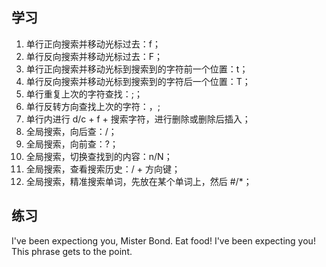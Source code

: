 ## 学习

1. 单行正向搜索并移动光标过去：f；
2. 单行反向搜索并移动光标过去：F；
3. 单行正向搜索并移动光标到搜索到的字符前一个位置：t；
4. 单行反向搜索并移动光标到搜索到的字符后一个位置：T；
5. 单行重复上次的字符查找：;；
6. 单行反转方向查找上次的字符：，;
7. 单行内进行 d/c + f + 搜索字符，进行删除或删除后插入；
8. 全局搜索，向后查：/；
9. 全局搜索，向前查：?；
10. 全局搜索，切换查找到的内容：n/N；
11. 全局搜索，查看搜索历史：/ + 方向键；
12. 全局搜索，精准搜索单词，先放在某个单词上，然后 #/\*；

## 练习

I've been expectiong you, Mister Bond. Eat food!
I've been expecting you!
This phrase gets to the point.
